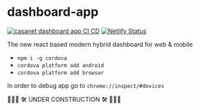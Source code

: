 # dashboard-app

[![casanet dashboard app CI CD](https://github.com/casanet/dashboard-app/actions/workflows/build.yml/badge.svg?branch=main)](https://github.com/casanet/dashboard-app/actions/workflows/build.yml)
[![Netlify Status](https://api.netlify.com/api/v1/badges/5dd5253a-b100-4b32-9f83-6baeb3398aeb/deploy-status)](https://app.netlify.com/sites/v4-dashboard-casanet-prod/deploys)

The new react based modern hybrid dashboard for web &amp; mobile

* `npm i -g cordova`
* `cordova platform add android`
* `cordova platform add browser`

In order to debug app go to `chrome://inspect/#devices`

🚧🚧🚧  🛠 UNDER CONSTRUCTION 🛠 🚧🚧🚧
